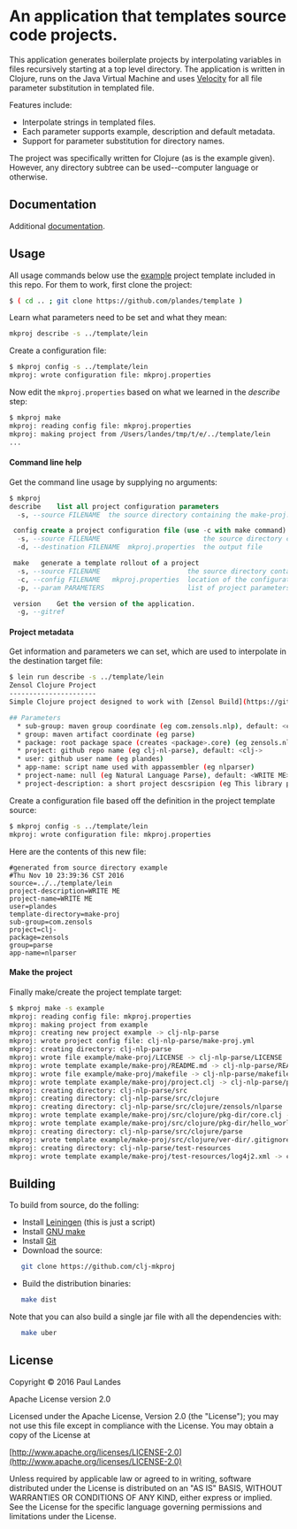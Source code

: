 # An application that templates source code projects.

This application generates boilerplate projects by interpolating variables in
files recursively starting at a top level directory.  The application is
written in Clojure, runs on the Java Virtual Machine and
uses [Velocity](https://velocity.apache.org) for all file parameter
substitution in templated file.

Features include:
* Interpolate strings in templated files.
* Each parameter supports example, description and default metadata.
* Support for parameter substitution for directory names.

The project was specifically written for Clojure (as is the example given).
However, any directory subtree can be used--computer language or otherwise.


## Documentation

Additional [documentation](https://plandes.github.io/clj-mkproj/codox/index.html).


## Usage

All usage commands below use
the [example](https://github.com/plandes/template/tree/master/lein)
project template included in this repo.  For them to work, first clone the
project:
```bash
$ ( cd .. ; git clone https://github.com/plandes/template )
```

Learn what parameters need to be set and what they mean:
```bash
mkproj describe -s ../template/lein
```

Create a configuration file:
```bash
$ mkproj config -s ../template/lein
mkproj: wrote configuration file: mkproj.properties
```

Now edit the `mkproj.properties` based on what we learned in the *describe* step:
```bash
$ mkproj make
mkproj: reading config file: mkproj.properties
mkproj: making project from /Users/landes/tmp/t/e/../template/lein
...
```

#### Command line help

Get the command line usage by supplying no arguments:
```sql
$ mkproj
describe	list all project configuration parameters
  -s, --source FILENAME  the source directory containing the make-proj.yml file

 config	create a project configuration file (use -c with make command)
  -s, --source FILENAME                          the source directory containing the make-proj.yml file
  -d, --destination FILENAME  mkproj.properties  the output file

 make	generate a template rollout of a project
  -s, --source FILENAME                      the source directory containing the make-proj.yml file
  -c, --config FILENAME   mkproj.properties  location of the configuration file
  -p, --param PARAMETERS                     list of project parameters (ie package:zensols.nlp,project:clj-nl-parse), see describe command

 version	Get the version of the application.
  -g, --gitref
```


#### Project metadata

Get information and parameters we can set, which are used to interpolate in the
destination target file:
```bash
$ lein run describe -s ../template/lein
Zensol Clojure Project
----------------------
Simple Clojure project designed to work with [Zensol Build](https://github.com/plandes/clj-zenbuild).

## Parameters
  * sub-group: maven group coordinate (eg com.zensols.nlp), default: <com.zensols>
  * group: maven artifact coordinate (eg parse)
  * package: root package space (creates <package>.core) (eg zensols.nlp), default: <zensols>
  * project: github repo name (eg clj-nl-parse), default: <clj->
  * user: github user name (eg plandes)
  * app-name: script name used with appassembler (eg nlparser)
  * project-name: null (eg Natural Language Parse), default: <WRITE ME>
  * project-description: a short project descsripion (eg This library provides generalized library to deal with natural language.), default: <WRITE ME>
```

Create a configuration file based off the definition in the project template
source:
```bash
$ mkproj config -s ../template/lein
mkproj: wrote configuration file: mkproj.properties
```

Here are the contents of this new file:
```properties
#generated from source directory example
#Thu Nov 10 23:39:36 CST 2016
source=../../template/lein
project-description=WRITE ME
project-name=WRITE ME
user=plandes
template-directory=make-proj
sub-group=com.zensols
project=clj-
package=zensols
group=parse
app-name=nlparser
```

#### Make the project

Finally make/create the project template target:

```bash
$ mkproj make -s example
mkproj: reading config file: mkproj.properties
mkproj: making project from example
mkproj: creating new project example -> clj-nlp-parse
mkproj: wrote project config file: clj-nlp-parse/make-proj.yml
mkproj: creating directory: clj-nlp-parse
mkproj: wrote file example/make-proj/LICENSE -> clj-nlp-parse/LICENSE
mkproj: wrote template example/make-proj/README.md -> clj-nlp-parse/README.md
mkproj: wrote file example/make-proj/makefile -> clj-nlp-parse/makefile
mkproj: wrote template example/make-proj/project.clj -> clj-nlp-parse/project.clj
mkproj: creating directory: clj-nlp-parse/src
mkproj: creating directory: clj-nlp-parse/src/clojure
mkproj: creating directory: clj-nlp-parse/src/clojure/zensols/nlparse
mkproj: wrote template example/make-proj/src/clojure/pkg-dir/core.clj -> clj-nlp-parse/src/clojure/zensols/nlparse/core.clj
mkproj: wrote template example/make-proj/src/clojure/pkg-dir/hello_world.clj -> clj-nlp-parse/src/clojure/zensols/nlparse/hello_world.clj
mkproj: creating directory: clj-nlp-parse/src/clojure/parse
mkproj: wrote template example/make-proj/src/clojure/ver-dir/.gitignore -> clj-nlp-parse/src/clojure/parse/.gitignore
mkproj: creating directory: clj-nlp-parse/test-resources
mkproj: wrote template example/make-proj/test-resources/log4j2.xml -> clj-nlp-parse/test-resources/log4j2.xml
```


## Building

To build from source, do the folling:

- Install [Leiningen](http://leiningen.org) (this is just a script)
- Install [GNU make](https://www.gnu.org/software/make/)
- Install [Git](https://git-scm.com)
- Download the source:
```bash
   git clone https://github.com/clj-mkproj
```
- Build the distribution binaries:
```bash
   make dist
```

Note that you can also build a single jar file with all the dependencies with:
```bash
   make uber
```

## License

Copyright © 2016 Paul Landes

Apache License version 2.0

Licensed under the Apache License, Version 2.0 (the "License");
you may not use this file except in compliance with the License.
You may obtain a copy of the License at

[http://www.apache.org/licenses/LICENSE-2.0](http://www.apache.org/licenses/LICENSE-2.0)

Unless required by applicable law or agreed to in writing, software
distributed under the License is distributed on an "AS IS" BASIS,
WITHOUT WARRANTIES OR CONDITIONS OF ANY KIND, either express or implied.
See the License for the specific language governing permissions and
limitations under the License.

